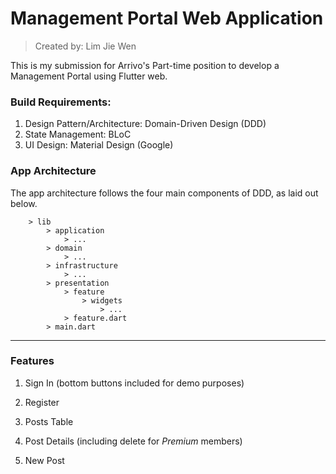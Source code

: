 # Management Portal Web Application
> Created by: Lim Jie Wen

This is my submission for Arrivo's Part-time position to develop a Management Portal using Flutter web.

### Build Requirements:
1. Design Pattern/Architecture: Domain-Driven Design (DDD)
2. State Management: BLoC
3. UI Design: Material Design (Google)

### App Architecture
The app architecture follows the four main components of DDD, as laid out below.

``` 
    > lib
        > application
            > ...
        > domain
            > ...
        > infrastructure
            > ...
        > presentation
            > feature
                > widgets
                    > ...
            > feature.dart
        > main.dart
```

***

### Features

1. Sign In (bottom buttons included for demo purposes)

2. Register

3. Posts Table

4. Post Details (including delete for *Premium* members)

5. New Post